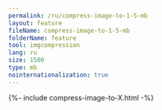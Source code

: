 ```yaml
---
permalink: /ru/compress-image-to-1-5-mb
layout: feature
fileName: compress-image-to-1-5-mb
folderName: feature
tool: imgcompression
lang: ru
size: 1500
type: mb
nointernationalization: true
---
```

{%- include compress-image-to-X.html -%}       
